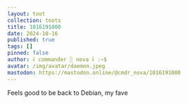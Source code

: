 ```yaml
---
layout: toot
collection: toots
title: 1016191000
date: 2024-10-16
published: true
tags: []
pinned: false
author: ⸸ commander ░ nova ⸸ :~$
avatar: /img/avatar/daemon.jpeg
mastodon: https://mastodon.online/@cmdr_nova/1016191000
---
```


Feels good to be back to Debian, my fave
